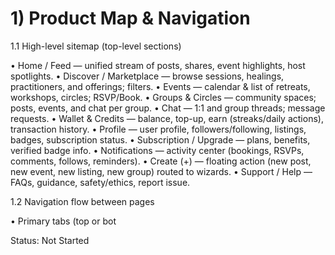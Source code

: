 # 1) Product Map & Navigation




1.1 High-level sitemap (top-level sections)


• Home / Feed — unified stream of posts, shares, event highlights, host spotlights.
• Discover / Marketplace — browse sessions, healings, practitioners, and offerings; filters.
• Events — calendar & list of retreats, workshops, circles; RSVP/Book.
• Groups & Circles — community spaces; posts, events, and chat per group.
• Chat — 1:1 and group threads; message requests.
• Wallet & Credits — balance, top-up, earn (streaks/daily actions), transaction history.
• Profile — user profile, followers/following, listings, badges, subscription status.
• Subscription / Upgrade — plans, benefits, verified badge info.
• Notifications — activity center (bookings, RSVPs, comments, follows, reminders).
• Create (+) — floating action (new post, new event, new listing, new group) routed to wizards.
• Support / Help — FAQs, guidance, safety/ethics, report issue.




1.2 Navigation flow between pages


• Primary tabs (top or bot

Status: Not Started